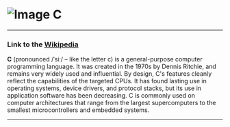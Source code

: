 # ![Image](https://www.tiobe.com/wp-content/themes/tiobe/tiobe-index/images/C.png) C
___
### Link to the [Wikipedia](https://en.wikipedia.org/wiki/C_(programming_language))
**C** (pronounced /ˈsiː/ – like the letter c) is a general-purpose computer programming language. 
It was created in the 1970s by Dennis Ritchie, and remains very widely used and influential. 
By design, C's features cleanly reflect the capabilities of the targeted CPUs. It has 
found lasting use in operating systems, device drivers, and protocol stacks, but its use 
in application software has been decreasing. C is commonly used on computer architectures that 
range from the largest supercomputers to the smallest microcontrollers and embedded systems.

___